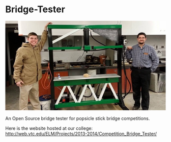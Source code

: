Bridge-Tester
=============

![Project Image](Header.jpg?raw=true "Project Picture")



An Open Source bridge tester for popsicle stick bridge competitions.

Here is the website hosted at our college:
http://web.vtc.edu/ELM/Projects/2013-2014/Competition_Bridge_Tester/
